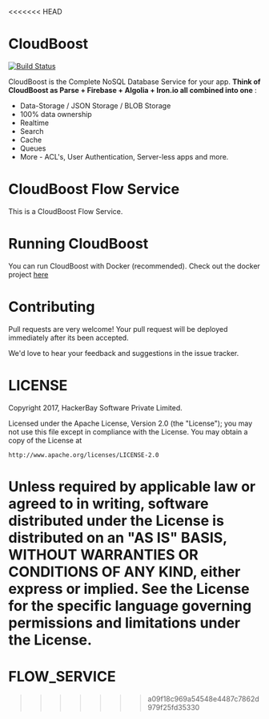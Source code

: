 <<<<<<< HEAD
# CloudBoost 

[![Build Status](https://travis-ci.org/CloudBoost/flow-service.svg?branch=master)](https://travis-ci.org/CloudBoost/flow-service)

CloudBoost is the Complete NoSQL Database Service for your app. **Think of CloudBoost as Parse + Firebase + Algolia + Iron.io all combined into one** :
 - Data-Storage / JSON Storage / BLOB Storage
 - 100% data ownership
 - Realtime 
 - Search
 - Cache
 - Queues
 - More - ACL's, User Authentication, Server-less apps and more. 


# CloudBoost Flow Service

This is a CloudBoost Flow Service.

# Running CloudBoost

You can run CloudBoost with Docker (recommended). Check out the docker project [here](https://github.com/cloudboost/docker)

# Contributing

Pull requests are very welcome! Your pull request will be deployed immediately after its been accepted. 

We'd love to hear your feedback and suggestions in the issue tracker.


# LICENSE

Copyright 2017, HackerBay Software Private Limited.

Licensed under the Apache License, Version 2.0 (the "License");
you may not use this file except in compliance with the License.
You may obtain a copy of the License at

    http://www.apache.org/licenses/LICENSE-2.0

Unless required by applicable law or agreed to in writing, software
distributed under the License is distributed on an "AS IS" BASIS,
WITHOUT WARRANTIES OR CONDITIONS OF ANY KIND, either express or implied.
See the License for the specific language governing permissions and
limitations under the License.
=======
# FLOW_SERVICE
>>>>>>> a09f18c969a54548e4487c7862d979f25fd35330
